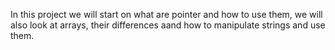 In this project we will start on what are pointer and how to use them, we will also look at arrays, their differences aand how to manipulate strings and use them.
